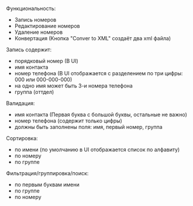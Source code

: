 Функциональность:

-  Запись номеров
-  Редактирование номеров
-  Удаление номеров
-  Конвертация (Кнопка "Conver to XML" создаёт два xml файла)

Запись содержит:

-  порядковый номер (В UI)
-  имя контакта
-  номер телефона (В UI отображается с разделением по три цифры: 000 или 000-000-000)
-  на одно имя может быть 3-и номера телефона
-  группа (оттдел)

Валидация:

-  имя контакта (Первая буква с большой буквы, остальные не важно)
-  номер телефона (содержит только цифры)
-  должны быть заполнены поля: имя, первый номер, группа

Сортировка:

-  по имени (по умолчанию в UI отображается список по алфавиту)
-  по номеру
-  по группе

Фильтрация/группировка/поиск:

-  по первым буквам имени
-  по группе
-  по номеру
